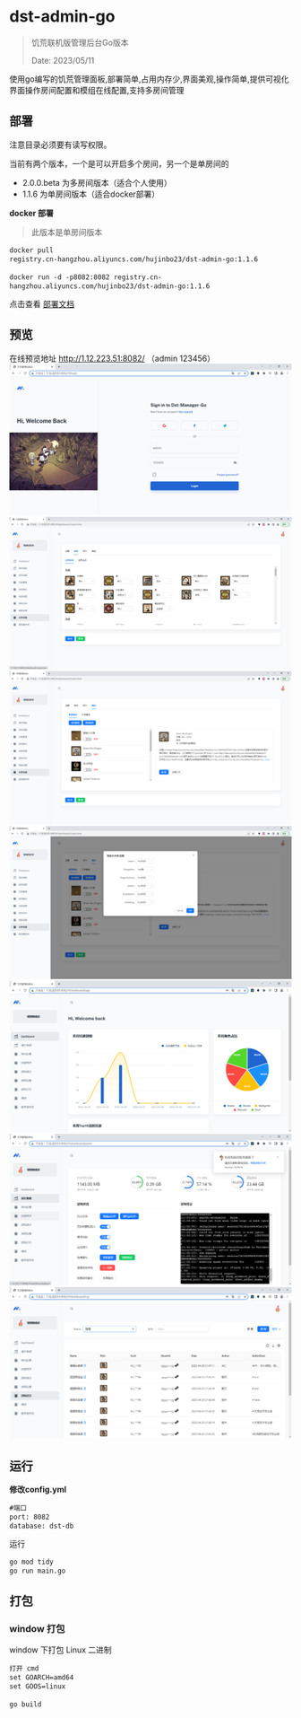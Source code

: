# dst-admin-go
> 饥荒联机版管理后台Go版本
>
> Date: 2023/05/11

使用go编写的饥荒管理面板,部署简单,占用内存少,界面美观,操作简单,提供可视化界面操作房间配置和模组在线配置,支持多房间管理

## 部署
注意目录必须要有读写权限。


当前有两个版本，一个是可以开启多个房间，另一个是单房间的

+ 2.0.0.beta 为多房间版本（适合个人使用）
+ 1.1.6      为单房间版本（适合docker部署）

**docker 部署**
>此版本是单房间版本
```text
docker pull 
registry.cn-hangzhou.aliyuncs.com/hujinbo23/dst-admin-go:1.1.6

docker run -d -p8082:8082 registry.cn-hangzhou.aliyuncs.com/hujinbo23/dst-admin-go:1.1.6

```

点击查看 [部署文档](./doc/install.md)

## 预览

在线预览地址 http://1.12.223.51:8082/
（admin 123456）
![首页效果](./doc/image/登录.png)
![首页效果](./doc/image/房间.png)
![首页效果](./doc/image/mod.png)
![首页效果](./doc/image/mod配置.png)
![统计效果](./doc/image/统计.png)
![面板效果](./doc/image/面板.png)
![日志效果](./doc/image/日志.png)
    

## 运行

**修改config.yml**
```
#端口
port: 8082
database: dst-db
```


运行
```
go mod tidy
go run main.go
```

## 打包


### window 打包

window 下打包 Linux 二进制 

```
打开 cmd
set GOARCH=amd64
set GOOS=linux

go build
```
